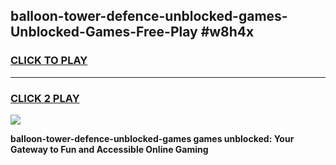 
## balloon-tower-defence-unblocked-games-Unblocked-Games-Free-Play #w8h4x
<h3>
<a href="https://us.freeplayer.one?title=balloon-tower-defence-unblocked-games&ref=9M">CLICK TO PLAY</a></h3>
<hr>

<h3>
<a href="https://us.freeplayer.one?title=balloon-tower-defence-unblocked-games&ref=9M">CLICK 2 PLAY</a>
  
</h3>

<a href="https://us.freeplayer.one?title=balloon-tower-defence-unblocked-games&ref=9M"><img src="https://clearcache.store/games.png"></a>


**balloon-tower-defence-unblocked-games games unblocked: Your Gateway to Fun and Accessible Online Gaming**
